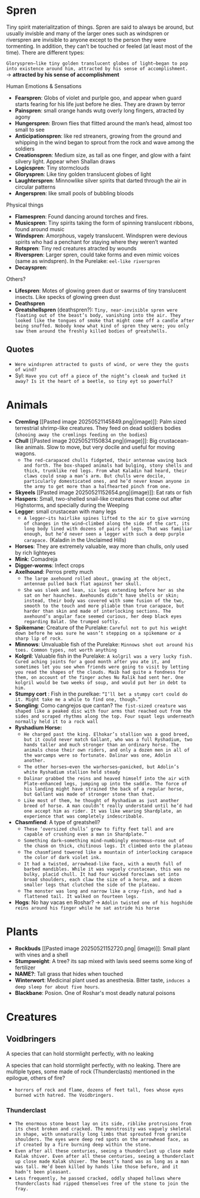 # Spren

Tiny spirit materialitzation of things. Spren are said to always be around, but usually invisble and many of the larger ones such as windspren or riverspren are invisible to anyone except to the person they were tormenting. In addition, they can’t be touched or feeled (at least most of the time). There are different types:

`Gloryspren—like tiny golden translucent globes of light—began to pop into existence around him, attracted by his sense of accomplishment.` → **attracted by his sense of accomplishment**

Human Emotions & Sensations
- **Fearspren**: Globs of violet and purlple goo, and appear when guard starts fearing for his life just before he dies. They are drawn by terror
- **Painspren**: small orange hands wutg overly long fingers, atracted by agony
- **Hungerspren**: Brown flies that flitted around the man’s head, almost too small to see
- **Anticipationspren**: like red streaners, growing from the ground and whipping in the wind began to sprout from the rock and wave among the soldiers
- **Creationspren**: Medium size, as tall as one finger, and glow with a faint silvery light. Appear when Shallan draws
- **Logicspren**: Tiny stormclouds
- **Gloryspren**: Like tiny golden translucent globes of light
- **Laughterspren**: Minnowlike silver spirits that darted through the air in circular patterns
- **Angerspren**: like small pools of bubbling bloods

Physical things
- **Flamespren**: Found dancing around torches and fires.
- **Musicspren**: Tiny spirits taking the form of spinning translucent ribbons, found around music
- **Windspren**: Amorphous, vagely translucent. Windspren were devious spirits who had a penchant for staying where they weren’t wanted
- **Rotspren**: Tiny red creatures atracted by wounds
- **Riverspren**: Larger spren, could take forms and even mimic voices (same as windspren). In the Purelake: `eel-like riverspren`
- **Decayspren**: 

Others?
- **Lifespren**: Motes of glowing green dust or swarms of tiny translucent insects. Like specks of glowing green dust
- **Deathspren**
- **Greatshellspren** (deathspren?): `Tiny, near-invisible spren were floating out of the beast’s body, vanishing into the air. They looked like the tongues of smoke that might come off a candle after being snuffed. Nobody knew what kind of spren they were; you only saw them around the freshly killed bodies of greatshells.`

## Quotes
- `Were windspren attracted to gusts of wind, or were they the gusts of wind?`
- Syl: `Have you cut off a piece of the night’s cloeak and tucked it away? Is it the heart of a beetle, so tiny eyt so powerful?`

# Animals

- **Cremling** [[Pasted image 20250521145849.png|(image)]]: Palm sized terrestrial shrimp-like creatures. They feed on dead soldiers bodies (`shooing away the cremlings feeding on the bodies`)
- **Chull** [[Pasted image 20250521150834.png|(image)]]: Big crustacean-like animals. Slow to move, but very docile and useful for moving wagons.
    - `The red-carapaced chulls fidgeted, their antennae waving back and forth. The box-shaped animals had bulging, stony shells and thick, trunklike red legs. From what Kaladin had heard, their claws could snap a man’s arm. But chulls were docile, particularly domesticated ones, and he’d never known anyone in the army to get more than a halfhearted pinch from one.`
- **Skyeels** [[Pasted image 20250521152654.png|(image)]]: Eat rats or fish
- **Haspers**: Small, two-shelled snail-like creatures that come out after Highstorms, and specially during the Weeping
- **Legger**: small crustacean with many legs
    - `A legger—its hairlike spines lifted to the air to give warning of changes in the wind—climbed along the side of the cart, its long body lined with dozens of pairs of legs. That was familiar enough, but he’d never seen a legger with such a deep purple carapace.` (Kaladin in the Unclaimed Hills)
- **Horses**: They are extremely valuable, way more than chulls, only used by rich lighteyes
- **Mink**: Comadreja
- **Digger-worms**: Infect crops
- **Axelhound**: Perros pretty much 
	- `The large axehound rolled about, gnawing at the object, antennae pulled back flat against her skull.`
	- `She was sleek and lean, six legs extending before her as she sat on her haunches. Axehounds didn’t have shells or skin; instead, their body was covered with some fusion of the two, smooth to the touch and more pliable than true carapace, but harder than skin and made of interlocking sections. The axehound’s angular face seemed curious, her deep black eyes regarding Balat. She trumped softly.`
- **Spikemane**: Creature of the Purelake: `Careful not to put his weight down before he was sure he wasn’t stepping on a spikemane or a sharp lip of rock.`
- **Minnows**: Unvaluable fish of the Purelake: `Minnows shot out around his toes. Common types, not worth anything`
- **Kolgril**: Valuable fish in the Purelake: `A kolgril was a very lucky fish. Cured aching joints for a good month after you ate it, and sometimes let you see when friends were going to visit by letting you read the shapes of the clouds. Maib had quite a fondness for them, on account of the finger aches Nu Ralik had sent her. One kolgril would be two weeks of soup, and would put her in debt to him.`
- **Stumpy cort** : Fish in the purelkae: `“I’ll bet a stumpy cort could do it. Might take me a while to find one, though.”`
- **Songling**: Como cangrejos que cantan? `The fist-sized creature was shaped like a peaked disc with four arms that reached out from the sides and scraped rhythms along the top. Four squat legs underneath normally held it to a rock wall`
- **Ryshadium Horse:**
	- `He charged past the king. Elhokar’s stallion was a good breed, but it could never match Gallant, who was a full Ryshadium, two hands taller and much stronger than an ordinary horse. The animals chose their own riders, and only a dozen men in all of the warcamps were so fortunate. Dalinar was one, Adolin another.`
	- `The other horses—even the warhorses—panicked, but Adolin’s white Ryshadium stallion held steady`
	- `Dalinar grabbed the reins and heaved himself into the air with Plate-enhanced legs, jumping up into the saddle. The force of his landing might have strained the back of a regular horse, but Gallant was made of stronger stone than that.`
	- `Like most of them, he thought of Ryshadium as just another breed of horse. A man couldn’t really understand until he’d had one accept him as rider. It was like wearing Shardplate, an experience that was completely indescribable.`
- **Chasmfiend**: A type of greatshell?
	- `These ‘oversized chulls’ grow to fifty feet tall and are capable of crushing even a man in Shardplate.”`
	- `Something dark—something mind-numbingly enormous—rose out of the chasm on thick, chitinous legs. It climbed onto the plateau`
	- `The chasmfiend towered like a mountain of interlocking carapace the color of dark violet ink.`
	- `It had a twisted, arrowhead-like face, with a mouth full of barbed mandibles. While it was vaguely crustacean, this was no bulky, placid chull. It had four wicked foreclaws set into broad shoulders, each claw the size of a horse, and a dozen smaller legs that clutched the side of the plateau.`
	- `The monster was long and narrow like a cray-fish, and had a flattened tail. It walked on fourteen legs.`
- **Hogs**: No hay vacas en Roshar? → `Adolin twisted one of his hogshide reins around his finger while he sat astride his horse`


# Plants

- **Rockbuds** [[Pasted image 20250521152720.png| (image)]]: Small plant with vines and a shell
- **Stumpweight**: A tree? its sap mixed with lavis seed seems some king of fertilizer
- **NAME?**: Tall grass that hides when touched
- **Winterwort**: Medicinal plant used as anesthesia. Bitter taste, `induces a deep sleep for about five hours`.
- **Blackbane**: Posion. One of Roshar's most deadly natural poisons

# Creatures

## Voidbringers
A species that can hold stormlight perfectly, with no leaking

A species that can hold stormlight perfectly, with no leaking. There are multiple types, some made of rock (Thunderclasts) mentioned in the epilogue, others of fire?
- `horrors of rock and flame, dozens of feet tall, foes whose eyes burned with hatred. The Voidbringers.`

### Thunderclast
- `The enormous stone beast lay on its side, riblike protrusions from its chest broken and cracked. The monstrosity was vaguely skeletal in shape, with unnaturally long limbs that sprouted from granite shoulders. The eyes were deep red spots on the arrowhead face, as if created by a fire burning deep within the stone.`
- `Even after all these centuries, seeing a thunderclast up close made Kalak shiver. Even after all these centuries, seeing a thunderclast up close made Kalak shiver. The beast’s hand was as long as a man was tall. He’d been killed by hands like those before, and it hadn’t been pleasant.`
- `Less frequently, he passed cracked, oddly shaped hollows where thunderclasts had ripped themselves free of the stone to join the fray.`
